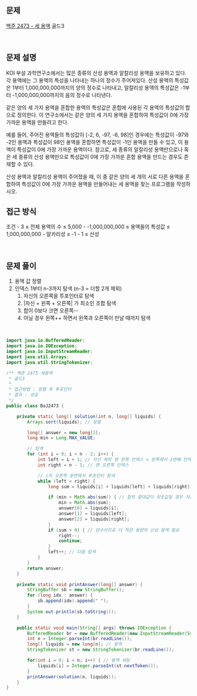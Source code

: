 ## 문제
[백준 2473 - 세 용액](https://www.acmicpc.net/problem/2473)
골드3

<br>


## 문제 설명
KOI 부설 과학연구소에서는 많은 종류의 산성 용액과 알칼리성 용액을 보유하고 있다. 각 용액에는 그 용액의 특성을 나타내는 하나의 정수가 주어져있다.  산성 용액의 특성값은 1부터 1,000,000,000까지의 양의 정수로 나타내고, 알칼리성 용액의 특성값은 -1부터 -1,000,000,000까지의 음의 정수로 나타낸다.

같은 양의 세 가지 용액을 혼합한 용액의 특성값은 혼합에 사용된 각 용액의 특성값의 합으로 정의한다. 이 연구소에서는 같은 양의 세 가지 용액을 혼합하여 특성값이 0에 가장 가까운 용액을 만들려고 한다. 

예를 들어, 주어진 용액들의 특성값이 [-2, 6, -97, -6, 98]인 경우에는 특성값이 -97와 -2인 용액과 특성값이 98인 용액을 혼합하면 특성값이 -1인 용액을 만들 수 있고, 이 용액이 특성값이 0에 가장 가까운 용액이다. 참고로, 세 종류의 알칼리성 용액만으로나 혹은 세 종류의 산성 용액만으로 특성값이 0에 가장 가까운 혼합 용액을 만드는 경우도 존재할 수 있다.

산성 용액과 알칼리성 용액이 주어졌을 때, 이 중 같은 양의 세 개의 서로 다른 용액을 혼합하여 특성값이 0에 가장 가까운 용액을 만들어내는 세 용액을 찾는 프로그램을 작성하시오.
<br>


## 접근 방식

조건
    - 3 ≤ 전체 용액의 수 ≤ 5,000
    -  -1,000,000,000 ≤ 용액들의 특성값 ≤ 1,000,000,000
    -  알카리성 ≤ -1 
    -  1 ≤ 산성

<br>


## 문제 풀이

1. 용액 값 정렬
2. 인덱스 1부터 n-3까지 탐색 (n-3 = 더할 2개 제외)
   1. 자신의 오른쪽을 투포인터로 탐색
   2. |자신 + 왼쪽 + 오른쪽| 가 최소인 조합 탐색
   3. 합이 0보다 크면 오른쪽--
   4. 아닐 경우 왼쪽++ 하면서 왼쪽과 오른쪽이 만날 때까지 탐색

<br>

```java
import java.io.BufferedReader;
import java.io.IOException;
import java.io.InputStreamReader;
import java.util.Arrays;
import java.util.StringTokenizer;

/** 백준 2473 세용액
 * 골드3
 * 
 * 접근방법 : 정렬 후 투포인터
 * 결과 : 성공
 */
public class BoJ2473 {

    private static long[] solution(int n, long[] liquids) {
        Arrays.sort(liquids); // 정렬

        long[] answer = new long[3];
        long min = Long.MAX_VALUE;

        // 탐색
        for (int i = 0; i < n - 2; i++) {
            int left = i + 1; // 자신 제외 맨 왼쪽 인덱스 = 왼쪽에서 2번째 인덱스
            int right = n - 1; // 맨 오른쪽 인덱스

            // i의 오른쪽 분면에서 투포인터 탐색
            while (left < right) {
                long sum = liquids[i] + liquids[left] + liquids[right]; // 합

                if (min > Math.abs(sum)) { // 합의 절대값이 최솟값일 경우 저장 
                    min = Math.abs(sum);
                    answer[0] = liquids[i];
                    answer[1] = liquids[left];
                    answer[2] = liquids[right];
                }
                if (sum > 0) { // 양수이므로 더 적은 용량의 산성 용액 필요
                    right--;
                    continue;
                }
                left++; // 다음 탐색
            }
        }
        return answer;
    }

    private static void printAnswer(long[] answer) {
        StringBuffer sb = new StringBuffer();
        for (long idx : answer) {
            sb.append(idx).append(" ");
        }
        System.out.println(sb.toString());
    }

    public static void main(String[] args) throws IOException {
        BufferedReader br = new BufferedReader(new InputStreamReader(System.in));
        int n = Integer.parseInt(br.readLine());
        long[] liquids = new long[n]; // 용액
        StringTokenizer st = new StringTokenizer(br.readLine());

        for(int i = 0; i < n; i++) { // 용액 세팅
            liquids[i] = Integer.parseInt(st.nextToken());
        }
        printAnswer(solution(n, liquids));
    }
}

```
